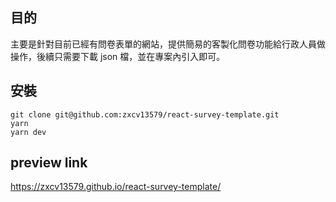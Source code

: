 ## 目的

主要是針對目前已經有問卷表單的網站，提供簡易的客製化問卷功能給行政人員做操作，後續只需要下載 json 檔，並在專案內引入即可。

## 安裝

```
git clone git@github.com:zxcv13579/react-survey-template.git
yarn
yarn dev
```

## preview link

https://zxcv13579.github.io/react-survey-template/
